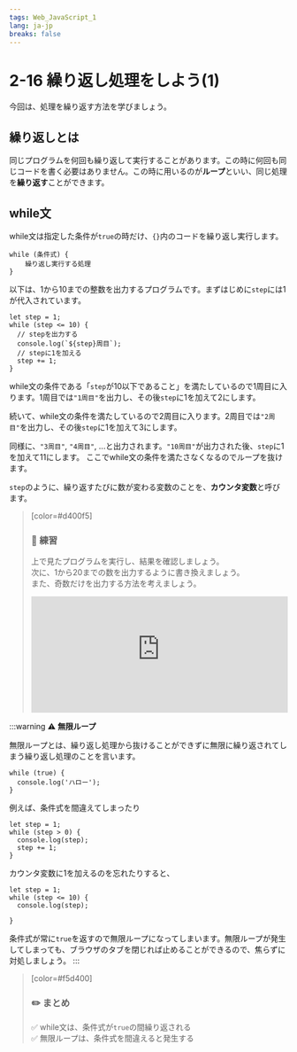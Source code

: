 ```yaml
---
tags: Web_JavaScript_1
lang: ja-jp
breaks: false
---
```


<style>
iframe{
  border: none;
  width: 100%;
  min-height: 15em;
}
</style>

# 2-16 繰り返し処理をしよう(1)

今回は、処理を繰り返す方法を学びましょう。

## 繰り返しとは
同じプログラムを何回も繰り返して実行することがあります。この時に何回も同じコードを書く必要はありません。この時に用いるのが**ループ**といい、同じ処理を**繰り返す**ことができます。
<!-- ref.
https://developer.mozilla.org/ja/docs/Web/JavaScript/Guide/Loops_and_iteration

https://jsprimer.net/basic/loop/

-->

## while文
<!-- whileの書式と挙動 -->
while文は指定した条件が`true`の時だけ、`{}`内のコードを繰り返し実行します。

```javascript=
while (条件式) {
    繰り返し実行する処理
}
```

<!-- 1から10以下の数字を出力するプログラム -->

以下は、1から10までの整数を出力するプログラムです。まずはじめに`step`には1が代入されています。

```javascript=
let step = 1;
while (step <= 10) {
  // stepを出力する
  console.log(`${step}周目`);
  // stepに1を加える
  step += 1;
}
```

while文の条件である「`step`が10以下であること」を満たしているので1周目に入ります。1周目では`"1周目"`を出力し、その後`step`に1を加えて2にします。

続いて、while文の条件を満たしているので2周目に入ります。2周目では`"2周目"`を出力し、その後`step`に1を加えて3にします。

同様に、`"3周目"`, `"4周目"`, ...と出力されます。`"10周目"`が出力された後、`step`に1を加えて11にします。
ここでwhile文の条件を満たさなくなるのでループを抜けます。

`step`のように、繰り返すたびに数が変わる変数のことを、**カウンタ変数**と呼びます。






> [color=#d400f5]
> 
> ### :rocket: **練習**
> 
> 上で見たプログラムを実行し、結果を確認しましょう。  
> 次に、1から20までの数を出力するように書き換えましょう。  
> また、奇数だけを出力する方法を考えましょう。
> 
> <iframe src="https://uec-programming.github.io/basic_training/web-sample/editor.html?code=let%20step%20%3D%201%3B%0D%0Awhile%20(step%20%3C%3D%2010)%20%7B%0D%0A%20%20%2F%2F%20step%E3%82%92%E5%87%BA%E5%8A%9B%E3%81%99%E3%82%8B%0D%0A%20%20console.log(%60%24%7Bstep%7D%E5%91%A8%E7%9B%AE%60)%3B%0D%0A%20%20%2F%2F%20step%E3%81%AB1%E3%82%92%E5%8A%A0%E3%81%88%E3%82%8B%0D%0A%20%20step%20%2B%3D%201%3B%0D%0A%7D"></iframe>


:::warning
:warning: **無限ループ**

無限ループとは、繰り返し処理から抜けることができずに無限に繰り返されてしまう繰り返し処理のことを言います。

```javascript=
while (true) {
  console.log('ハロー');
}
```

例えば、条件式を間違えてしまったり

```javascript=
let step = 1;
while (step > 0) {
  console.log(step);
  step += 1;
}
```

カウンタ変数に1を加えるのを忘れたりすると、

```javascript=
let step = 1;
while (step <= 10) {
  console.log(step);
  
}
```
条件式が常に`true`を返すので無限ループになってしまいます。無限ループが発生してしまっても、ブラウザのタブを閉じれば止めることができるので、焦らずに対処しましょう。
:::


> [color=#f5d400]
> ### :pencil2: **まとめ**
> 
> :white_check_mark: while文は、条件式が`true`の間繰り返される  
> :white_check_mark: 無限ループは、条件式を間違えると発生する  


